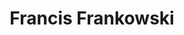 ---
pid: ch312
title: Francis Frankowski
location_transcription: 1338 W. Rush St.
coordinates: "[-75.1554507, 39.995815]"
zipcode: '19132'
gen_neighborhood: North Philadelphia
neighborhood: Strawberry Mansion
outside_phl: 
age: '40'
age_range: 40-49
instagram: 
image_file_name: ch_312.jpg
proposal_transcription: 
topic: 
topic_summary: 
type: Memorial
keywords_other: 
credit: 
image_labels: ME
twitter: 
facebook: 
permalink: "/monuments/ch312/"
layout: item-page
---